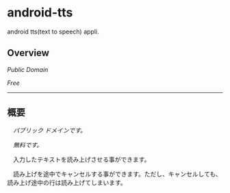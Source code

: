 # android-tts
android tts(text to speech) appli.

## Overview
*Public Domain*

*Free*

---

## 概要
　*パブリック ドメインです。*

　*無料です。*

　入力したテキストを読み上げさせる事ができます。

　読み上げを途中でキャンセルする事ができます。ただし、キャンセルしても、読み上げ途中の行は読み上げてしまいます。
